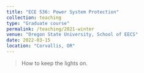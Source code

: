 ```yaml
---
title: "ECE 536: Power System Protection"
collection: teaching
type: "Graduate course"
permalink: /teaching/2021-winter
venue: "Oregon State University, School of EECS"
date: 2022-03-15
location: "Corvallis, OR"
---
```


> How to keep the lights on.
